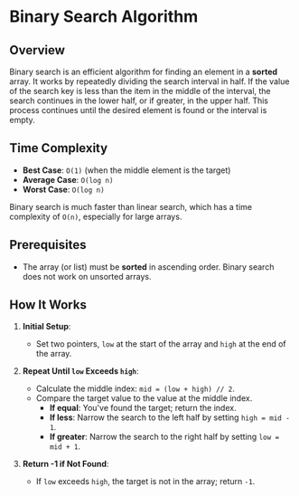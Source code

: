 # Binary Search Algorithm

## Overview

Binary search is an efficient algorithm for finding an element in a **sorted** array. It works by repeatedly dividing the search interval in half. If the value of the search key is less than the item in the middle of the interval, the search continues in the lower half, or if greater, in the upper half. This process continues until the desired element is found or the interval is empty.

## Time Complexity

- **Best Case**: `O(1)` (when the middle element is the target)
- **Average Case**: `O(log n)`
- **Worst Case**: `O(log n)`

Binary search is much faster than linear search, which has a time complexity of `O(n)`, especially for large arrays.

## Prerequisites

- The array (or list) must be **sorted** in ascending order. Binary search does not work on unsorted arrays.

## How It Works

1. **Initial Setup**:
   - Set two pointers, `low` at the start of the array and `high` at the end of the array.
   
2. **Repeat Until `low` Exceeds `high`**:
   - Calculate the middle index: `mid = (low + high) // 2`.
   - Compare the target value to the value at the middle index.
     - **If equal**: You've found the target; return the index.
     - **If less**: Narrow the search to the left half by setting `high = mid - 1`.
     - **If greater**: Narrow the search to the right half by setting `low = mid + 1`.
   
3. **Return -1 if Not Found**:
   - If `low` exceeds `high`, the target is not in the array; return `-1`.
